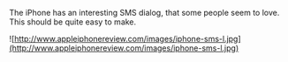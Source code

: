 The iPhone has an interesting SMS dialog, that some people seem to love. This should be quite easy to make.

![http://www.appleiphonereview.com/images/iphone-sms-l.jpg](http://www.appleiphonereview.com/images/iphone-sms-l.jpg)